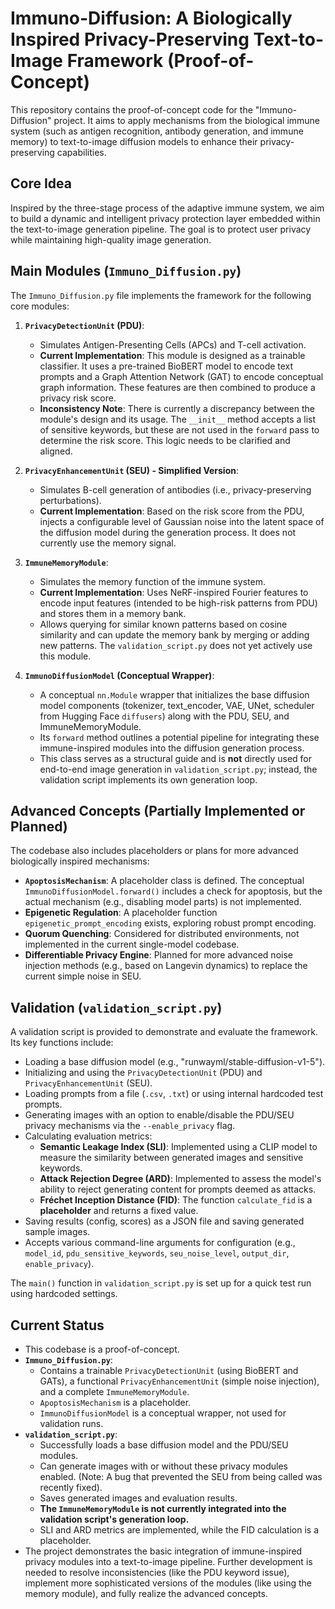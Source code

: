 # Immuno-Diffusion: A Biologically Inspired Privacy-Preserving Text-to-Image Framework (Proof-of-Concept)

This repository contains the proof-of-concept code for the "Immuno-Diffusion" project. It aims to apply mechanisms from the biological immune system (such as antigen recognition, antibody generation, and immune memory) to text-to-image diffusion models to enhance their privacy-preserving capabilities.

## Core Idea

Inspired by the three-stage process of the adaptive immune system, we aim to build a dynamic and intelligent privacy protection layer embedded within the text-to-image generation pipeline. The goal is to protect user privacy while maintaining high-quality image generation.

## Main Modules (`Immuno_Diffusion.py`)

The `Immuno_Diffusion.py` file implements the framework for the following core modules:

1.  **`PrivacyDetectionUnit` (PDU)**:
    *   Simulates Antigen-Presenting Cells (APCs) and T-cell activation.
    *   **Current Implementation**: This module is designed as a trainable classifier. It uses a pre-trained BioBERT model to encode text prompts and a Graph Attention Network (GAT) to encode conceptual graph information. These features are then combined to produce a privacy risk score.
    *   **Inconsistency Note**: There is currently a discrepancy between the module's design and its usage. The `__init__` method accepts a list of sensitive keywords, but these are not used in the `forward` pass to determine the risk score. This logic needs to be clarified and aligned.

2.  **`PrivacyEnhancementUnit` (SEU) - Simplified Version**:
    *   Simulates B-cell generation of antibodies (i.e., privacy-preserving perturbations).
    *   **Current Implementation**: Based on the risk score from the PDU, injects a configurable level of Gaussian noise into the latent space of the diffusion model during the generation process. It does not currently use the memory signal.

3.  **`ImmuneMemoryModule`**:
    *   Simulates the memory function of the immune system.
    *   **Current Implementation**: Uses NeRF-inspired Fourier features to encode input features (intended to be high-risk patterns from PDU) and stores them in a memory bank.
    *   Allows querying for similar known patterns based on cosine similarity and can update the memory bank by merging or adding new patterns. The `validation_script.py` does not yet actively use this module.

4.  **`ImmunoDiffusionModel` (Conceptual Wrapper)**:
    *   A conceptual `nn.Module` wrapper that initializes the base diffusion model components (tokenizer, text_encoder, VAE, UNet, scheduler from Hugging Face `diffusers`) along with the PDU, SEU, and ImmuneMemoryModule.
    *   Its `forward` method outlines a potential pipeline for integrating these immune-inspired modules into the diffusion generation process.
    *   This class serves as a structural guide and is **not** directly used for end-to-end image generation in `validation_script.py`; instead, the validation script implements its own generation loop.

## Advanced Concepts (Partially Implemented or Planned)

The codebase also includes placeholders or plans for more advanced biologically inspired mechanisms:

*   **`ApoptosisMechanism`**: A placeholder class is defined. The conceptual `ImmunoDiffusionModel.forward()` includes a check for apoptosis, but the actual mechanism (e.g., disabling model parts) is not implemented.
*   **Epigenetic Regulation**: A placeholder function `epigenetic_prompt_encoding` exists, exploring robust prompt encoding.
*   **Quorum Quenching**: Considered for distributed environments, not implemented in the current single-model codebase.
*   **Differentiable Privacy Engine**: Planned for more advanced noise injection methods (e.g., based on Langevin dynamics) to replace the current simple noise in SEU.

## Validation (`validation_script.py`)

A validation script is provided to demonstrate and evaluate the framework. Its key functions include:

*   Loading a base diffusion model (e.g., "runwayml/stable-diffusion-v1-5").
*   Initializing and using the `PrivacyDetectionUnit` (PDU) and `PrivacyEnhancementUnit` (SEU).
*   Loading prompts from a file (`.csv`, `.txt`) or using internal hardcoded test prompts.
*   Generating images with an option to enable/disable the PDU/SEU privacy mechanisms via the `--enable_privacy` flag.
*   Calculating evaluation metrics:
    *   **Semantic Leakage Index (SLI)**: Implemented using a CLIP model to measure the similarity between generated images and sensitive keywords.
    *   **Attack Rejection Degree (ARD)**: Implemented to assess the model's ability to reject generating content for prompts deemed as attacks.
    *   **Fréchet Inception Distance (FID)**: The function `calculate_fid` is a **placeholder** and returns a fixed value.
*   Saving results (config, scores) as a JSON file and saving generated sample images.
*   Accepts various command-line arguments for configuration (e.g., `model_id`, `pdu_sensitive_keywords`, `seu_noise_level`, `output_dir`, `enable_privacy`).

The `main()` function in `validation_script.py` is set up for a quick test run using hardcoded settings.

## Current Status

*   This codebase is a proof-of-concept.
*   **`Immuno_Diffusion.py`**:
    *   Contains a trainable `PrivacyDetectionUnit` (using BioBERT and GATs), a functional `PrivacyEnhancementUnit` (simple noise injection), and a complete `ImmuneMemoryModule`.
    *   `ApoptosisMechanism` is a placeholder.
    *   `ImmunoDiffusionModel` is a conceptual wrapper, not used for validation runs.
*   **`validation_script.py`**:
    *   Successfully loads a base diffusion model and the PDU/SEU modules.
    *   Can generate images with or without these privacy modules enabled. (Note: A bug that prevented the SEU from being called was recently fixed).
    *   Saves generated images and evaluation results.
    *   **The `ImmuneMemoryModule` is not currently integrated into the validation script's generation loop.**
    *   SLI and ARD metrics are implemented, while the FID calculation is a placeholder.
*   The project demonstrates the basic integration of immune-inspired privacy modules into a text-to-image pipeline. Further development is needed to resolve inconsistencies (like the PDU keyword issue), implement more sophisticated versions of the modules (like using the memory module), and fully realize the advanced concepts. 